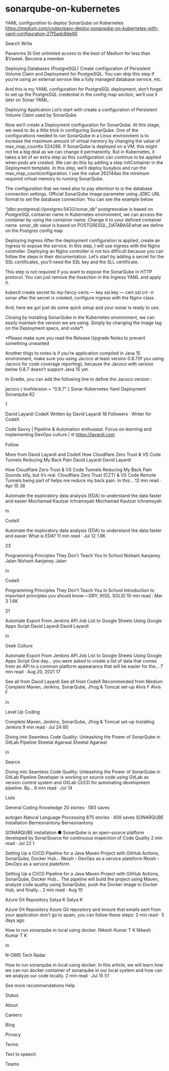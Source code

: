 # sonarqube-on-kubernetes
YAML configuration to deploy SonarQube on Kubernetes
https://medium.com/codex/easy-deploy-sonarqube-on-kubernetes-with-yaml-configuration-27f5adc8de90




Search
Write

Pavanrms St
Get unlimited access to the best of Medium for less than $1/week.
Become a member



Deploying Databases (PostgreSQL)
Create configuration of Persistent Volume Claim and Deployment for PostgreSQL. You can skip this step if you’re using an external service like a fully managed database service, etc.


And this is my YAML configuration for PostgreSQL deployment, don’t forget to set up the PostgreSQL credential in the config map section, we’ll use it later on Sonar YAML.


Deploying Application
Let’s start with create a configuration of Persistent Volume Claim used by SonarQube


Now we’ll create a Deployment configuration for SonarQube. At this stage, we need to do a little trick in configuring SonarQube. One of the configurations needed to run SonarQube in a Linux environment is to increase the maximum amount of virtual memory by changing the value of max_map_countto 524288. If SonarQube is deployed on a VM, this might not be a big deal as we can change it permanently. But in Kubernetes, it takes a bit of an extra step so this configuration can continue to be applied when pods are created. We can do this by adding a step initContainer in the Deployment template. In this step, we’ll deploy busybox and run the max_map_countconfiguration. I use the value 262144as the minimum required virtual memory to running SonarQube.

The configuration that we need also to pay attention to is the database connection settings. Official SonarQube image parameter using JDBC URL format to set the database connection. You can see the example below

“jdbc:postgresql://postgres:5432/sonar_db”
postgresvalue is based on PostgreSQL container name in Kubernetes environment, we can access the container by using the container name. Change it to your defined container name.
sonar_db value is based on POSTGRESQL_DATABASEwhat we define on the Postgres config map

Deploying Ingress
After the deployment configuration is applied, create an ingress to expose the service. In this step, I will use ingress with the Nginx controller. Deploying an Nginx controller is not too difficult because you can follow the steps in their documentation. Let’s start by adding a secret for the SSL certificates, you’ll need the SSL key and the SLL certificate.

This step is not required if you want to expose the SonarQube in HTTP protocol. You can just remove the tlssection in the Ingress YAML and apply it.

kubectl create secret tls my-fancy-certs — key ssl.key — cert ssl.crt -n sonar
after the secret is created, configure ingress with the Nginx class


And, here we go! just do some quick setup and your sonar is ready to use.

Closing
by installing SonarQube in the Kubernetes environment, we can easily maintain the version we are using. Simply by changing the image tag on the Deployment specs, and voila*!

*Please make sure you read the Release Upgrade Notes to prevent something unwanted

Another thigs to notes is if you’re application compiled in Java 15 environment, make sure you using Jacoco at least version 0.8.7(If you using Jacoco for code coverage reporting), because the Jacoco with version below 0.8.7 doesn’t support Java 15 yet.

In Gradle, you can add the following line to define the Jacoco version :

jacoco {
    toolVersion = “0.8.7”
}
Sonar
Kubernetes
Yaml
Deployment
Sonarqube
62


1




David Layardi
CodeX
Written by David Layardi
18 Followers
·
Writer for 
CodeX

Code Savvy | Pipeline & Automation enthusiast. Focus on learning and implementing DevOps culture | 🌐 https://layardi.com

Follow

More from David Layardi and CodeX
How Cloudflare Zero Trust & VS Code Tunnels Reducing My Back Pain
David Layardi
David Layardi

How Cloudflare Zero Trust & VS Code Tunnels Reducing My Back Pain
Sounds silly, but it’s real. Cloudflare Zero Trust (CZT) & VS Code Remote Tunnels being part of helps me reduce my back pain. In this…
12 min read
·
Apr 15
38



Automate the exploratory data analysis (EDA) to understand the data faster and easier
Mochamad Kautzar Ichramsyah
Mochamad Kautzar Ichramsyah

in

CodeX

Automate the exploratory data analysis (EDA) to understand the data faster and easier
What is EDA?
11 min read
·
Jul 12
1.8K

23



Programming Principles They Don’t Teach You In School
Nishant Aanjaney Jalan
Nishant Aanjaney Jalan

in

CodeX

Programming Principles They Don’t Teach You In School
Introduction to important principles you should know — DRY, KISS, SOLID
10 min read
·
Mar 3
1.6K

21



Automate Export From Jenkins API Job List to Google Sheets Using Google Apps Script
David Layardi
David Layardi

in

Geek Culture

Automate Export From Jenkins API Job List to Google Sheets Using Google Apps Script
One day… you were asked to create a list of data that comes from an API to a common platform appearance that will be easier for the…
7 min read
·
Aug 20, 2021
17



See all from David Layardi
See all from CodeX
Recommended from Medium
Complete Maven, Jenkins, SonarQube, Jfrog & Tomcat set-up
Alvis F
Alvis F

in

Level Up Coding

Complete Maven, Jenkins, SonarQube, Jfrog & Tomcat set-up
Installing Jenkins
9 min read
·
Jul 24
60



Diving into Seamless Code Quality: Unleashing the Power of SonarQube in GitLab Pipeline
Sheetal Agarwal
Sheetal Agarwal

in

Searce

Diving into Seamless Code Quality: Unleashing the Power of SonarQube in GitLab Pipeline
Developer is working on source code using GitLab as version control system and GitLab CI/CD for automating development pipeline. By…
6 min read
·
Jul 14


Lists



General Coding Knowledge
20 stories
·
593 saves


autogen
Natural Language Processing
875 stories
·
409 saves
SONARQUBE installation
Bernesnantony
Bernesnantony

SONARQUBE installation
● SonarQube is an open-source platform developed by SonarSource for continuous inspection of Code Quality
2 min read
·
Jul 23
1



Setting Up a CI/CD Pipeline for a Java Maven Project with GitHub Actions, SonarQube, Docker Hub…
Rkssh - DevOps as a service plateform
Rkssh - DevOps as a service plateform

Setting Up a CI/CD Pipeline for a Java Maven Project with GitHub Actions, SonarQube, Docker Hub…
The pipeline will build the project using Maven, analyze code quality using SonarQube, push the Docker image to Docker Hub, and finally…
2 min read
·
Aug 10


Azure Git Repository
Satya K
Satya K

Azure Git Repository
Azure Git repository and ensure that emails sent from your application don’t go to spam, you can follow these steps:
2 min read
·
5 days ago


How to run sonarqube in local using docker.
Nikesh Kumar T K
Nikesh Kumar T K

in

N-OMS Tech Radar

How to run sonarqube in local using docker.
In this article, we will learn how we can run docker container of sonarqube in our local system and how can we analyze our code locally.
2 min read
·
Jul 15
51



See more recommendations
Help

Status

About

Careers

Blog

Privacy

Terms

Text to speech

Teams
